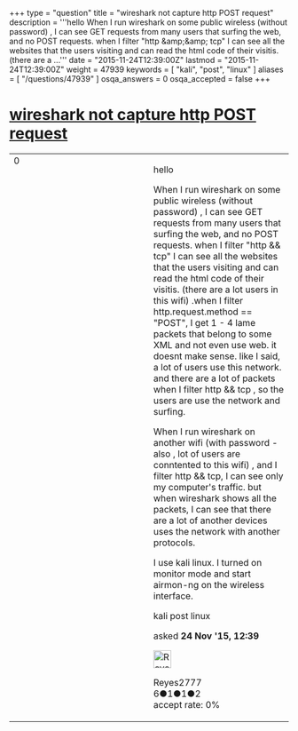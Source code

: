 +++
type = "question"
title = "wireshark not capture  http POST request"
description = '''hello When I run wireshark on some public wireless (without password) , I can see GET requests from many users that surfing the web, and no POST requests. when I filter &quot;http &amp;amp;&amp;amp; tcp&quot; I can see all the websites that the users visiting and can read the html code of their visitis. (there are a ...'''
date = "2015-11-24T12:39:00Z"
lastmod = "2015-11-24T12:39:00Z"
weight = 47939
keywords = [ "kali", "post", "linux" ]
aliases = [ "/questions/47939" ]
osqa_answers = 0
osqa_accepted = false
+++

<div class="headNormal">

# [wireshark not capture http POST request](/questions/47939/wireshark-not-capture-http-post-request)

</div>

<div id="main-body">

<div id="askform">

<table id="question-table" style="width:100%;"><colgroup><col style="width: 50%" /><col style="width: 50%" /></colgroup><tbody><tr class="odd"><td style="width: 30px; vertical-align: top"><div class="vote-buttons"><span id="post-47939-upvote" class="ajax-command post-vote up" rel="nofollow" title="I like this post (click again to cancel)"> </span><div id="post-47939-score" class="post-score" title="current number of votes">0</div><span id="post-47939-downvote" class="ajax-command post-vote down" rel="nofollow" title="I dont like this post (click again to cancel)"> </span> <span id="favorite-mark" class="ajax-command favorite-mark" rel="nofollow" title="mark/unmark this question as favorite (click again to cancel)"> </span><div id="favorite-count" class="favorite-count"></div></div></td><td><div id="item-right"><div class="question-body"><p>hello</p><p>When I run wireshark on some public wireless (without password) , I can see GET requests from many users that surfing the web, and no POST requests. when I filter "http &amp;&amp; tcp" I can see all the websites that the users visiting and can read the html code of their visitis. (there are a lot users in this wifi) .when I filter http.request.method == "POST", I get 1 - 4 lame packets that belong to some XML and not even use web. it doesnt make sense. like I said, a lot of users use this network. and there are a lot of packets when I filter http &amp;&amp; tcp , so the users are use the network and surfing.</p><p>When I run wireshark on another wifi (with password - also , lot of users are conntented to this wifi) , and I filter http &amp;&amp; tcp, I can see only my computer's traffic. but when wireshark shows all the packets, I can see that there are a lot of another devices uses the network with another protocols.</p><p>I use kali linux. I turned on monitor mode and start airmon-ng on the wireless interface.</p></div><div id="question-tags" class="tags-container tags"><span class="post-tag tag-link-kali" rel="tag" title="see questions tagged &#39;kali&#39;">kali</span> <span class="post-tag tag-link-post" rel="tag" title="see questions tagged &#39;post&#39;">post</span> <span class="post-tag tag-link-linux" rel="tag" title="see questions tagged &#39;linux&#39;">linux</span></div><div id="question-controls" class="post-controls"></div><div class="post-update-info-container"><div class="post-update-info post-update-info-user"><p>asked <strong>24 Nov '15, 12:39</strong></p><img src="https://secure.gravatar.com/avatar/d7b04968867fe95899dd4c13ed1faf74?s=32&amp;d=identicon&amp;r=g" class="gravatar" width="32" height="32" alt="Reyes2777&#39;s gravatar image" /><p><span>Reyes2777</span><br />
<span class="score" title="6 reputation points">6</span><span title="1 badges"><span class="badge1">●</span><span class="badgecount">1</span></span><span title="1 badges"><span class="silver">●</span><span class="badgecount">1</span></span><span title="2 badges"><span class="bronze">●</span><span class="badgecount">2</span></span><br />
<span class="accept_rate" title="Rate of the user&#39;s accepted answers">accept rate:</span> <span title="Reyes2777 has no accepted answers">0%</span></p></div></div><div id="comments-container-47939" class="comments-container"></div><div id="comment-tools-47939" class="comment-tools"></div><div class="clear"></div><div id="comment-47939-form-container" class="comment-form-container"></div><div class="clear"></div></div></td></tr></tbody></table>

</div>

</div>

